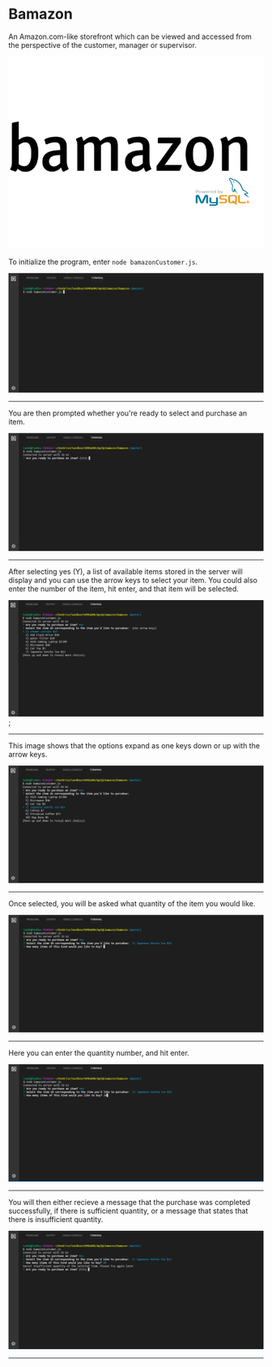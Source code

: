 # Bamazon
An Amazon.com-like storefront which can be viewed and accessed from the perspective of the customer, manager or supervisor.  

![](/images/bamazon.png)


To initialize the program, enter `node bamazonCustomer.js`.

![](/images/one.png)
<hr>
You are then prompted whether you're ready to select and purchase an item.

![](/images/two.png)
<hr>
After selecting yes (Y), a list of available items stored in the server will display and you can use the arrow keys to select your item.  You could also enter the number of the item, hit enter, and that item will be selected. 

![](/images/three.png);
<hr>
This image shows that the options expand as one keys down or up with the arrow keys.

![](/images/four.png)
<hr>
Once selected, you will be asked what quantity of the item you would like.

![](/images/five.png)
<hr>
Here you can enter the quantity number, and hit enter.

![](/images/six.png)
<hr>
You will then either recieve a message that the purchase was completed successfully, if there is sufficient quantity, or a message that states that there is insufficient quantity. 

![](/images/seven.png)
<hr>

